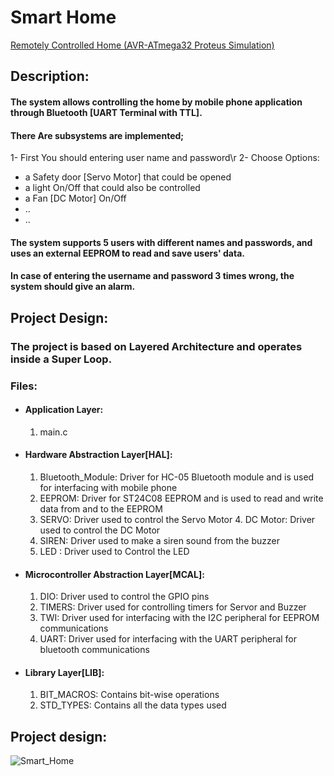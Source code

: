 
# Smart Home

[Remotely Controlled Home (AVR-ATmega32 Proteus Simulation)](https://drive.google.com/file/d/1RflksQqBNHOmFjZTG-YJuDq2tQf6iYvx/view?usp=drive_link)

## Description:

#### The system allows controlling the home by mobile phone application through Bluetooth [UART Terminal with TTL]. 

#### There Are subsystems are implemented; 
1- First You should entering user name and password\r
2- Choose Options:
  - a Safety door [Servo Motor] that could be opened
  - a light On/Off that could also be controlled
  - a Fan [DC Motor] On/Off
  -  ..
  -  ..

#### The system supports 5 users with different names and passwords, and uses an external EEPROM to read and save users' data.

#### In case of entering the username and password 3 times wrong, the system should give an alarm.

## Project Design:
### The project is based on Layered Architecture and operates inside a Super Loop.

### Files:
- #### Application Layer:
	1. main.c
 - #### Hardware Abstraction Layer[HAL]:
	 1. Bluetooth_Module: Driver for HC-05 Bluetooth module and is used for interfacing with mobile phone
	 2. EEPROM: Driver for ST24C08 EEPROM and is used to read and write data from and to the EEPROM
	 3. SERVO: Driver used to control the Servo Motor
    	 4. DC Motor: Driver used to control the DC Motor
	 5. SIREN: Driver used to make a siren sound from the buzzer
   	 6. LED : Driver used to Control the LED
 - #### Microcontroller Abstraction Layer[MCAL]:
	 1. DIO: Driver used to control the GPIO pins
	 2. TIMERS: Driver used for controlling timers for Servor and Buzzer
	 3. TWI: Driver used for interfacing with the I2C peripheral for EEPROM communications
	 4. UART: Driver used for interfacing with the UART peripheral for bluetooth communications
- #### Library Layer[LIB]:
	1. BIT_MACROS: Contains bit-wise operations
	2. STD_TYPES: Contains all the data types used
## Project design:

![Smart_Home](https://github.com/islamshaabaan/SmartHome_Atmega32/assets/36308342/c785e5a1-08aa-4ad9-b4cc-6b4efc5657e7)

  
